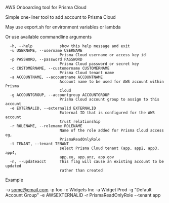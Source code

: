 AWS Onboarding tool for Prisma Cloud

Simple one-liner tool to add account to Prisma Cloud

May use export.sh for environment variables or lambda 

Or use available commandline arguments
```
  -h, --help            show this help message and exit
  -u USERNAME, --username USERNAME
                        Prisma Cloud username or access key id
  -p PASSWORD, --password PASSWORD
                        Prisma Cloud password or secret key
  -c CUSTOMERNAME, --customername CUSTOMERNAME
                        Prisma Cloud tenant name
  -a ACCOUNTNAME, --accountname ACCOUNTNAME
                        Account name to be used for AWS account within Prisma
                        Cloud
  -g ACCOUNTGROUP, --accountgroup ACCOUNTGROUP
                        Prisma Cloud account group to assign to this account
  -e EXTERNALID, --externalid EXTERNALID
                        External ID that is configured for the AWS account
                        trust relationship
  -r ROLENAME, --rolename ROLENAME
                        Name of the role added for Prisma Cloud access eg,
                        PrismaReadOnlyRole
  -t TENANT, --tenant TENANT
                        select Prisma Cloud tenant (app, app2, app3, app4,
                        app.eu, app.anz, app.gov
  -n, --updateacct      This flag will cause an existing account to be updated
                        rather than created
```

Example

-u some@email.com -p foo -c Widgets Inc -a Widget Prod -g "Default Account Group" -e AWSEXTERNALID -r PrismaReadOnlyRole --tenant app
